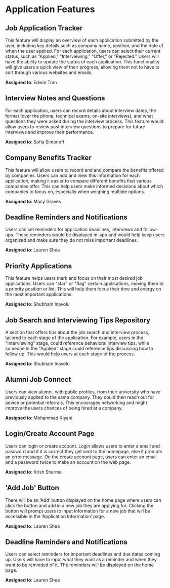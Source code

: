 # Application Features

## Job Application Tracker

This feature will display an overview of each application submitted by the user, including key details such as company name, position, and the date of when the user applied. For each application, users can select their current status, such as "Applied," "Interviewing," "Offer," or "Rejected." Users will have the ability to update the status of each application. This functionality will give users a quick view of their progress, allowing them not to have to sort through various websites and emails.

**Assigned to**: Edwin Tran
  
## Interview Notes and Questions

For each application, users can record details about interview dates, the format (over the phone, technical exams, on-site interviews), and what questions they were asked during the interview process. This feature would allow users to review past interview questions to prepare for future interviews and improve their performance.

**Assigned to**: Sofia Simonoff


## Company Benefits Tracker

This feature will allow users to record and and compare the benefits offered by companies. Users can add and view this information for each application, making it easier to compare different benefits that various companies offer. This can help users make informed decisions about which companies to focus on, especially when weighing multiple options. 

**Assigned to**: Macy Graves

## Deadline Reminders and Notifications

Users can set reminders for application deadlines, interviews and follow-ups. These reminders would be displayed in-app and would help keep users organized and make sure they do not miss important deadlines.

**Assigned to**: Lauren Shea

## Priority Applications

This feature helps users mark and focus on their most desired job applications. Users can "star" or "flag" certain applications, moving them to a priority position or list. This will help them focus their time and energy on the most important applications. 

**Assigned to**: Shubham Inavolu

## Job Search and Interviewing Tips Repository

A section that offers tips about the job search and interview process, tailored to each stage of the application. For example, users in the "Interviewing" stage, could reference behavioral interview tips, while someone in the "Applied" stage could reference tips discussing how to follow up. This would help users at each stage of the process. 

**Assigned to**: Shubham Inavolu

## Alumni Job Connect 

Users can view alumni, with public profiles, from their university who have previously applied to the same company. They could then reach out for advice or potential referrals. This encourages networking and might improve the users chances of being hired at a company.

**Assigned to**: Mohammad Kiyani

## Login/Create Account Page 

Users can login or create account. Login allows users to enter a email and password and if it is correct they get sent to the homepage, else it prompts an error message. On the create account page, users can enter an email and a password twice to make an account on the web page.

**Assigned to**: Krish Sharma

## 'Add Job' Button

There will be an ‘Add’ button displayed on the home page where users can click the button and add in a new job they are applying for. Clicking the button will prompt users to input information for a new job that will be accessible in the ‘Application Information’ page.

**Assigned to**: Lauren Shea

## Deadline Reminders and Notifications

Users can select reminders for important deadlines and due dates coming up. Users will have to input what they want as a reminder and when they want to be reminded of it. The reminders will be displayed on the home page.

**Assigned to**: Lauren Shea
